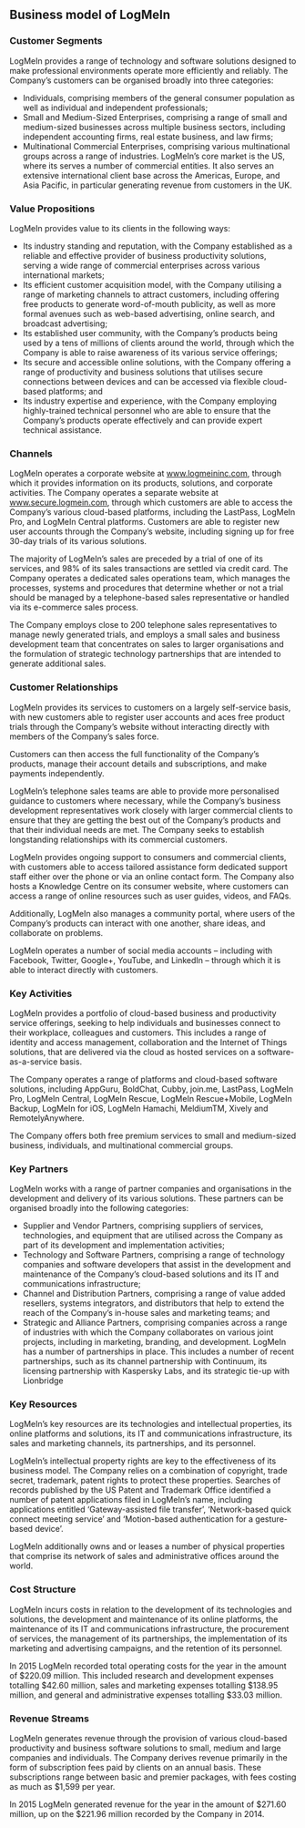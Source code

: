 Business model of LogMeIn
-------------------------

 ### Customer Segments

 LogMeIn provides a range of technology and software solutions designed to make professional environments operate more efficiently and reliably. The Company’s customers can be organised broadly into three categories:

  * Individuals, comprising members of the general consumer population as well as individual and independent professionals;
 * Small and Medium-Sized Enterprises, comprising a range of small and medium-sized businesses across multiple business sectors, including independent accounting firms, real estate business, and law firms;
 * Multinational Commercial Enterprises, comprising various multinational groups across a range of industries.
  LogMeIn’s core market is the US, where its serves a number of commercial entities. It also serves an extensive international client base across the Americas, Europe, and Asia Pacific, in particular generating revenue from customers in the UK.

 ### Value Propositions

 LogMeIn provides value to its clients in the following ways:

  * Its industry standing and reputation, with the Company established as a reliable and effective provider of business productivity solutions, serving a wide range of commercial enterprises across various international markets;
 * Its efficient customer acquisition model, with the Company utilising a range of marketing channels to attract customers, including offering free products to generate word-of-mouth publicity, as well as more formal avenues such as web-based advertising, online search, and broadcast advertising;
 * Its established user community, with the Company’s products being used by a tens of millions of clients around the world, through which the Company is able to raise awareness of its various service offerings;
 * Its secure and accessible online solutions, with the Company offering a range of productivity and business solutions that utilises secure connections between devices and can be accessed via flexible cloud-based platforms; and
 * Its industry expertise and experience, with the Company employing highly-trained technical personnel who are able to ensure that the Company’s products operate effectively and can provide expert technical assistance.
  ### Channels

 LogMeIn operates a corporate website at www.logmeininc.com, through which it provides information on its products, solutions, and corporate activities. The Company operates a separate website at www.secure.logmein.com, through which customers are able to access the Company’s various cloud-based platforms, including the LastPass, LogMeIn Pro, and LogMeIn Central platforms. Customers are able to register new user accounts through the Company’s website, including signing up for free 30-day trials of its various solutions.

 The majority of LogMeIn’s sales are preceded by a trial of one of its services, and 98% of its sales transactions are settled via credit card. The Company operates a dedicated sales operations team, which manages the processes, systems and procedures that determine whether or not a trial should be managed by a telephone-based sales representative or handled via its e-commerce sales process.

 The Company employs close to 200 telephone sales representatives to manage newly generated trials, and employs a small sales and business development team that concentrates on sales to larger organisations and the formulation of strategic technology partnerships that are intended to generate additional sales.

 ### Customer Relationships

 LogMeIn provides its services to customers on a largely self-service basis, with new customers able to register user accounts and aces free product trials through the Company’s website without interacting directly with members of the Company’s sales force.

 Customers can then access the full functionality of the Company’s products, manage their account details and subscriptions, and make payments independently.

 LogMeIn’s telephone sales teams are able to provide more personalised guidance to customers where necessary, while the Company’s business development representatives work closely with larger commercial clients to ensure that they are getting the best out of the Company’s products and that their individual needs are met. The Company seeks to establish longstanding relationships with its commercial customers.

 LogMeIn provides ongoing support to consumers and commercial clients, with customers able to access tailored assistance form dedicated support staff either over the phone or via an online contact form. The Company also hosts a Knowledge Centre on its consumer website, where customers can access a range of online resources such as user guides, videos, and FAQs.

 Additionally, LogMeIn also manages a community portal, where users of the Company’s products can interact with one another, share ideas, and collaborate on problems.

 LogMeIn operates a number of social media accounts – including with Facebook, Twitter, Google+, YouTube, and LinkedIn – through which it is able to interact directly with customers.

 ### Key Activities

 LogMeIn provides a portfolio of cloud-based business and productivity service offerings, seeking to help individuals and businesses connect to their workplace, colleagues and customers. This includes a range of identity and access management, collaboration and the Internet of Things solutions, that are delivered via the cloud as hosted services on a software-as-a-service basis.

 The Company operates a range of platforms and cloud-based software solutions, including AppGuru, BoldChat, Cubby, join.me, LastPass, LogMeIn Pro, LogMeIn Central, LogMeIn Rescue, LogMeIn Rescue+Mobile, LogMeIn Backup, LogMeIn for iOS, LogMeIn Hamachi, MeldiumTM, Xively and RemotelyAnywhere.

 The Company offers both free premium services to small and medium-sized business, individuals, and multinational commercial groups.

 ### Key Partners

 LogMeIn works with a range of partner companies and organisations in the development and delivery of its various solutions. These partners can be organised broadly into the following categories:

  * Supplier and Vendor Partners, comprising suppliers of services, technologies, and equipment that are utilised across the Company as part of its development and implementation activities;
 * Technology and Software Partners, comprising a range of technology companies and software developers that assist in the development and maintenance of the Company’s cloud-based solutions and its IT and communications infrastructure;
 * Channel and Distribution Partners, comprising a range of value added resellers, systems integrators, and distributors that help to extend the reach of the Company’s in-house sales and marketing teams; and
 * Strategic and Alliance Partners, comprising companies across a range of industries with which the Company collaborates on various joint projects, including in marketing, branding, and development.
  LogMeIn has a number of partnerships in place. This includes a number of recent partnerships, such as its channel partnership with Continuum, its licensing partnership with Kaspersky Labs, and its strategic tie-up with Lionbridge

 ### Key Resources

 LogMeIn’s key resources are its technologies and intellectual properties, its online platforms and solutions, its IT and communications infrastructure, its sales and marketing channels, its partnerships, and its personnel.

 LogMeIn’s intellectual property rights are key to the effectiveness of its business model. The Company relies on a combination of copyright, trade secret, trademark, patent rights to protect these properties. Searches of records published by the US Patent and Trademark Office identified a number of patent applications filed in LogMeIn’s name, including applications entitled ‘Gateway-assisted file transfer’, ‘Network-based quick connect meeting service’ and ‘Motion-based authentication for a gesture-based device’.

 LogMeIn additionally owns and or leases a number of physical properties that comprise its network of sales and administrative offices around the world.

 ### Cost Structure

 LogMeIn incurs costs in relation to the development of its technologies and solutions, the development and maintenance of its online platforms, the maintenance of its IT and communications infrastructure, the procurement of services, the management of its partnerships, the implementation of its marketing and advertising campaigns, and the retention of its personnel.

 In 2015 LogMeIn recorded total operating costs for the year in the amount of $220.09 million. This included research and development expenses totalling $42.60 million, sales and marketing expenses totalling $138.95 million, and general and administrative expenses totalling $33.03 million.

 ### Revenue Streams

 LogMeIn generates revenue through the provision of various cloud-based productivity and business software solutions to small, medium and large companies and individuals. The Company derives revenue primarily in the form of subscription fees paid by clients on an annual basis. These subscriptions range between basic and premier packages, with fees costing as much as $1,599 per year.

 In 2015 LogMeIn generated revenue for the year in the amount of $271.60 million, up on the $221.96 million recorded by the Company in 2014.